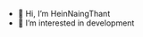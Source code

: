 - 👋 Hi, I’m HeinNaingThant
- 👀 I’m interested in development


<!---
heinnaing450/heinnaing450 is a ✨ special ✨ repository because its `README.md` (this file) appears on your GitHub profile.
You can click the Preview link to take a look at your changes.
--->
